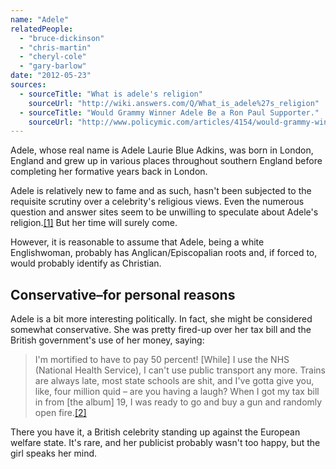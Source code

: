 ```yaml
---
name: "Adele"
relatedPeople:
  - "bruce-dickinson"
  - "chris-martin"
  - "cheryl-cole"
  - "gary-barlow"
date: "2012-05-23"
sources:
  - sourceTitle: "What is adele's religion"
    sourceUrl: "http://wiki.answers.com/Q/What_is_adele%27s_religion"
  - sourceTitle: "Would Grammy Winner Adele Be a Ron Paul Supporter."
    sourceUrl: "http://www.policymic.com/articles/4154/would-grammy-winner-adele-be-a-ron-paul-supporter"
---
```


Adele, whose real name is Adele Laurie Blue Adkins, was born in London, England and grew up in various places throughout southern England before completing her formative years back in London.

Adele is relatively new to fame and as such, hasn't been subjected to the requisite scrutiny over a celebrity's religious views. Even the numerous question and answer sites seem to be unwilling to speculate about Adele's religion.<a class="source-citation" href="http://wiki.answers.com/Q/What_is_adele%27s_religion" title="What is adele&apos;s religion">[1]</a> But her time will surely come.

However, it is reasonable to assume that Adele, being a white Englishwoman, probably has Anglican/Episcopalian roots and, if forced to, would probably identify as Christian.


## Conservative–for personal reasons

Adele is a bit more interesting politically. In fact, she might be considered somewhat conservative. She was pretty fired-up over her tax bill and the British government's use of her money, saying:

>I'm mortified to have to pay 50 percent! [While] I use the NHS (National Health Service), I can't use public transport any more. Trains are always late, most state schools are shit, and I've gotta give you, like, four million quid – are you having a laugh? When I got my tax bill in from [the album] 19, I was ready to go and buy a gun and randomly open fire.<a class="source-citation" href="http://www.policymic.com/articles/4154/would-grammy-winner-adele-be-a-ron-paul-supporter" title="Would Grammy Winner Adele Be a Ron Paul Supporter.">[2]</a>

There you have it, a British celebrity standing up against the European welfare state. It's rare, and her publicist probably wasn't too happy, but the girl speaks her mind.